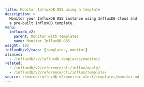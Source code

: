 ```yaml
---
title: Monitor InfluxDB OSS using a template
description: >
  Monitor your InfluxDB OSS instance using InfluxDB Cloud and
  a pre-built InfluxDB template.
menu:
  influxdb_v2:
    parent: Monitor with templates
    name: Monitor InfluxDB OSS
weight: 102
influxdb/v2/tags: [templates, monitor]
aliases:
  - /influxdb/v2/influxdb-templates/monitor/
related:
  - /influxdb/v2/reference/cli/influx/apply/
  - /influxdb/v2/reference/cli/influx/template/
source: /shared/influxdb-v2/monitor-alert/templates/monitor.md
---
```


<!-- The content for this file is located at
// SOURCE content/shared/influxdb-v2/monitor-alert/templates/monitor.md -->

